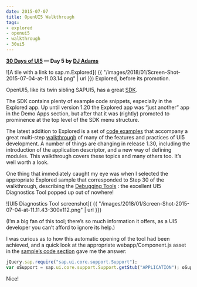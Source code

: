 ```yaml
---
date: 2015-07-07
title: OpenUI5 Walkthrough
tags:
- explored
- openui5
- walkthrough
- 30ui5
---
```


**[30 Days of UI5](/blog/posts/2015/07/04/30-days-of-ui5/)  &mdash; Day 5 by [DJ Adams](//qmacro.org/about/)**

![A tile with a link to sap.m.Explored]( {{ "/images/2018/01/Screen-Shot-2015-07-04-at-11.03.14.png" | url }})
Explored, before its promotion.

OpenUI5, like its twin sibling SAPUI5, has a great [SDK](https://openui5.hana.ondemand.com/).

The SDK contains plenty of example code snippets, especially in the Explored app. Up until version 1.20 the Explored app was “just another” app in the Demo Apps section, but after that it was (rightly) promoted to prominence at the top level of the SDK menu structure.

The latest addition to Explored is a set of [code examples](https://openui5beta.hana.ondemand.com/explored.html#/entity/sap.m.tutorial.walkthrough/samples) that accompany a great multi-step [walkthrough](https://openui5beta.hana.ondemand.com/#docs/guide/3da5f4be63264db99f2e5b04c5e853db.html) of many of the features and practices of UI5 development. A number of things are changing in release 1.30, including the introduction of the application descriptor, and a new way of defining modules. This walkthrough covers these topics and many others too. It’s well worth a look.

One thing that immediately caught my eye was when I selected the appropriate Explored sample that corresponded to Step 30 of the walkthrough, describing the [Debugging Tools](https://openui5beta.hana.ondemand.com/#docs/guide/1ff250c2038849f5991209f7e6c36f1f.html) : the excellent UI5 Diagnostics Tool popped up out of nowhere!

![UI5 Diagnostics Tool screenshot]( {{ "/images/2018/01/Screen-Shot-2015-07-04-at-11.11.43-300x112.png" | url }})

(I’m a big fan of this tool; there’s so much information it offers, as a UI5 developer you can’t afford to ignore its help.)

I was curious as to how this automatic opening of the tool had been achieved, and a quick look at the appropriate webapp/Component.js asset in the [sample’s code section](https://openui5beta.hana.ondemand.com/explored.html#/sample/sap.m.tutorial.walkthrough.30/code) gave me the answer:

```javascript
jQuery.sap.require("sap.ui.core.support.Support"); 
var oSupport = sap.ui.core.support.Support.getStub("APPLICATION"); oSupport.openSupportTool();
```

Nice!
